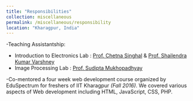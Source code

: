 ```yaml
---
title: "Responsibilities"
collection: miscellaneous
permalink: /miscellaneous/responsibility
location: "Kharagpur, India"
---
```



-Teaching Assistantship:

* Introduction to Electronics Lab : [Prof. Chetna Singhal](http://www.iitkgp.ac.in/department/EC/faculty/ec-chetna) & [Prof. Shailendra Kumar Varshney](http://www.iitkgp.ac.in/department/EC/faculty/ec-skvarshney)
* Image Processing Lab : [Prof. Sudipta Mukhopadhyay](http://www.iitkgp.ac.in/department/EC/faculty/ec-smukho)



-Co-mentored a four week web development course organized by EduSpectrum for freshers of IIT Kharagpur <em>(Fall 2016)</em>. We covered various aspects of Web development including HTML, JavaScript, CSS, PHP.  